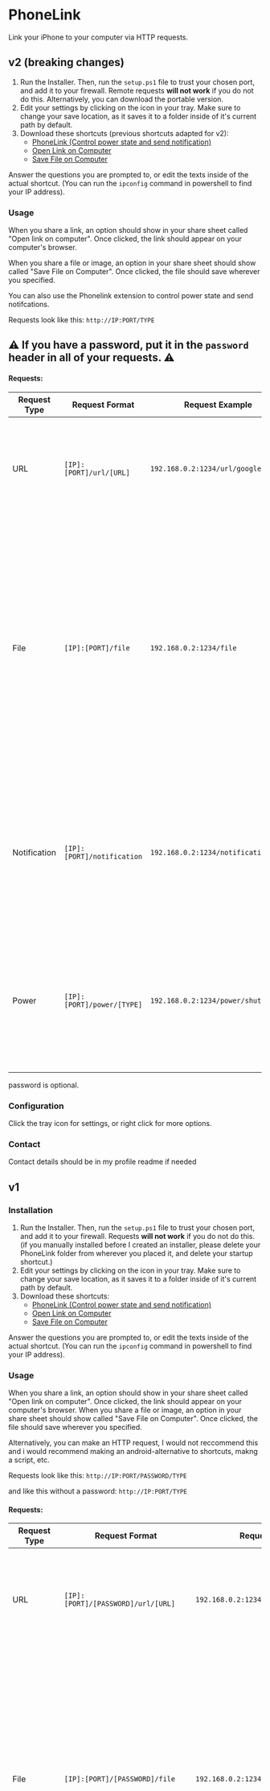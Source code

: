 # PhoneLink

Link your iPhone to your computer via HTTP requests.

## v2 (breaking changes)

1. Run the Installer. Then, run the `setup.ps1` file to trust your chosen port, and add it to your firewall. Remote requests **will not work** if you do not do this. Alternatively, you can download the portable version. 
2. Edit your settings by clicking on the icon in your tray. Make sure to change your save location, as it saves it to a folder inside of it's current path by default.
3. Download these shortcuts (previous shortcuts adapted for v2):
    - [PhoneLink (Control power state and send notification)](https://www.icloud.com/shortcuts/bfdf5285149340c6a249465769d814cd)
    - [Open Link on Computer](https://www.icloud.com/shortcuts/44915410f35c45f8b962414c81dbd17c)
    - [Save File on Computer](https://www.icloud.com/shortcuts/e6491f37c37e42069488034d55df8227)

Answer the questions you are prompted to, or edit the texts inside of the actual shortcut. (You can run the `ipconfig` command in powershell to find your IP address).

### Usage

When you share a link, an option should show in your share sheet called "Open link on computer". Once clicked, the link should appear on your computer's browser.

When you share a file or image, an option in your share sheet should show called "Save File on Computer". Once clicked, the file should save wherever you specified.

You can also use the Phonelink extension to control power state and send notifcations.

Requests look like this: `http://IP:PORT/TYPE`


## ⚠ If you have a password, put it in the `password` header in all of your requests. ⚠

#### Requests:
|Request Type | Request Format | Request Example | Request Description |
|--|--|--|--|
| URL | `[IP]:[PORT]/url/[URL]` | `192.168.0.2:1234/url/google.co.uk` | A GET request to send a link to your computer. It doesn't need to begin with `http://` or `https://`.|
| File |`[IP]:[PORT]/file`|`192.168.0.2:1234/file`| POST request to save files on your computer. Your file(s) inside of a form-data body. The key can be anything and the value must be your file(s). You can have multiple of these. The save location is whatever specified inside of your settings.|
|Notification|`[IP]:[PORT]/notification`| `192.168.0.2:1234/notification` |A GET request to send a notification to your computer. Your content must be in the form of headers. Your headers are `title`, and `body`. |
|Power|`[IP]:[PORT]/power/[TYPE]`|`192.168.0.2:1234/power/shutdown`|A GET request to control your computer's power state. your `[TYPE]` must be either: `shutdown`, `restart`, `logout`, or `lock`.|


password is optional.

### Configuration
Click the tray icon for settings, or right click for more options.

### Contact
Contact details should be in my profile readme if needed

## v1

### Installation

1. Run the Installer. Then, run the `setup.ps1` file to trust your chosen port, and add it to your firewall. Requests **will not work** if you do not do this. (if you manually installed before I created an installer, please delete your PhoneLink folder from wherever you placed it, and delete your startup shortcut.)
2. Edit your settings by clicking on the icon in your tray. Make sure to change your save location, as it saves it to a folder inside of it's current path by default.
3. Download these shortcuts:
    - [PhoneLink (Control power state and send notification)](https://www.icloud.com/shortcuts/17aacb75e9704c45bb65b9e8d748f7dd)
    - [Open Link on Computer](https://www.icloud.com/shortcuts/19bfb332f6be4ffd8b5ebcbc55d15cfb)
    - [Save File on Computer](https://www.icloud.com/shortcuts/8c3aa77aecb944a9aa4ee5e202ee4bed)

Answer the questions you are prompted to, or edit the texts inside of the actual shortcut. (You can run the `ipconfig` command in powershell to find your IP address).

### Usage

When you share a link, an option should show in your share sheet called "Open link on computer". Once clicked, the link should appear on your computer's browser.
When you share a file or image, an option in your share sheet should show called "Save File on Computer". Once clicked, the file should save wherever you specified.

Alternatively, you can make an HTTP request, I would not reccommend this and i would recommend making an android-alternative to shortcuts, makng a script, etc. 

Requests look like this: `http://IP:PORT/PASSWORD/TYPE`

and like this without a password: `http://IP:PORT/TYPE`

#### Requests:
|Request Type | Request Format | Request Example | Request Description |
|--|--|--|--|
| URL | `[IP]:[PORT]/[PASSWORD]/url/[URL]` | `192.168.0.2:1234/1234/url/google.co.uk` | A GET request to send a link to your computer. It doesn't need to begin with `http://` or `https://`.|
| File |`[IP]:[PORT]/[PASSWORD]/file`|`192.168.0.2:1234/1234/file`| POST request to save files on your computer. Your file(s) inside of a form-data body. The key can be anything and the value must be your file(s). You can have multiple of these. The save location is whatever specified inside of your settings.|
|Notification|`[IP]:[PORT]/[PASSWORD]/notification`| `192.168.0.2:1234/1234/notification` |A GET request to send a notification to your computer. Your content must be in the form of headers. Your headers are `title`, and `body`. |
|Power|`[IP]:[PORT]/[PASSWORD]/power/[TYPE]`|`192.168.0.2:1234/1234/power/shutdown`|A GET request to control your computer's power state. your `[TYPE]` must be either: `shutdown`, `restart`, `logout`, or `lock`.|

The password is optional.

If you run into any problems make an issue, orcontact me on discord (ahsan#4403).

### Configuration

A settings menu is now available by clicking on the PhoneLink icon in the system tray. (v1.2.0)
